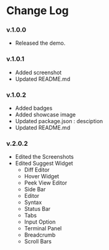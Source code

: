 # Change Log

### v.1.0.0
- Released the demo.

### v.1.0.1
- Added screenshot
- Updated README.md


### v.1.0.2
- Added badges
- Added showcase image
- Updated package.json : desciption
- Updated README.md

### v.2.0.2
- Edited the Screenshots
- Edited Suggest Widget
    - Diff Editor
    - Hover Widget
    - Peek View Editor
    - Side Bar
    - Editor
    - Syntax
    - Status Bar
    - Tabs
    - Input Option
    - Terminal Panel
    - Breadcrumb
    - Scroll Bars